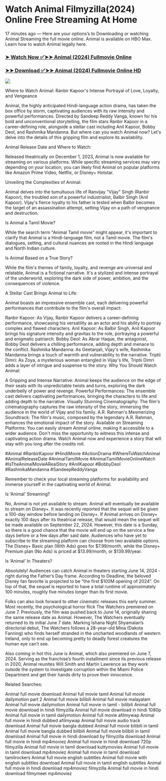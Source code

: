 # Watch Animal Filmyzilla(2024) Online Free Streaming At Home

17 minutes ago — Here are your options’s to Downloading or watching Animal Streaming the full movie online. Animal is available on HBO Max. Learn how to watch Animal legally here.


### [➤ Watch Now ✅➤➤ Animal (2024) Fullmovie Online](https://tamilmovies2024download.blogspot.com/2024/08/animal-near-me.html)

### [➤➤ Download ✅➤➤ Animal (2024) Fullmovie Online HD](https://tamilmovies2024download.blogspot.com/2024/08/animal-near-me.html)

<p dir="auto"><a href="https://tamilmovies2024download.blogspot.com/2024/08/animal-near-me.html" title="PLAY NOW" rel="nofollow"><img src="https://i.imgur.com/jhNGoEt.gif" style="max-width: 100%;"></a></p>

Where to Watch Animal: Ranbir Kapoor's Intense Portrayal of Love, Loyalty, and Vengeance

Animal, the highly anticipated Hindi-language action drama, has taken the box office by storm, captivating audiences with its raw intensity and powerful performances. Directed by Sandeep Reddy Vanga, known for his bold and unconventional storytelling, the film stars Ranbir Kapoor in a career-defining role, alongside a stellar cast including Anil Kapoor, Bobby Deol, and Rashmika Mandanna. But where can you watch Animal now? Let's delve into the details of this gripping film and explore its availability.

Animal Release Date and Where to Watch:

Released theatrically on December 1, 2023, Animal is now available for streaming on various platforms. While specific streaming services may vary depending on your location, you can likely find Animal on popular platforms like Amazon Prime Video, Netflix, or Disney+ Hotstar.

Unveiling the Complexities of Animal:

Animal delves into the tumultuous life of Ranvijay "Vijay" Singh (Ranbir Kapoor), the troubled son of a powerful industrialist, Balbir Singh (Anil Kapoor). Vijay's fierce loyalty to his father is tested when Balbir becomes the target of an assassination attempt, setting Vijay on a path of vengeance and destruction.

Is Animal a Tamil Movie?

While the search term "Animal Tamil movie" might appear, it's important to clarify that Animal is a Hindi-language film, not a Tamil movie. The film's dialogues, setting, and cultural nuances are rooted in the Hindi language and North Indian culture.

Is Animal Based on a True Story?

While the film's themes of family, loyalty, and revenge are universal and relatable, Animal is a fictional narrative. It's a stylized and intense portrayal of the underworld, exploring the dark side of power, ambition, and the consequences of violence.

A Stellar Cast Brings Animal to Life:

Animal boasts an impressive ensemble cast, each delivering powerful performances that contribute to the film's overall impact:

Ranbir Kapoor: As Vijay, Ranbir Kapoor delivers a career-defining performance, showcasing his versatility as an actor and his ability to portray complex and flawed characters.
Anil Kapoor: As Balbir Singh, Anil Kapoor brings his signature intensity and gravitas to the role, portraying a powerful and enigmatic patriarch.
Bobby Deol: As Abrar Haque, the antagonist, Bobby Deol delivers a chilling performance, adding depth and menace to the conflict.
Rashmika Mandanna: As Geetanjali, Vijay's wife, Rashmika Mandanna brings a touch of warmth and vulnerability to the narrative.
Triptii Dimri: As Zoya, a mysterious woman entangled in Vijay's life, Triptii Dimri adds a layer of intrigue and suspense to the story.
Why You Should Watch Animal:

A Gripping and Intense Narrative: Animal keeps the audience on the edge of their seats with its unpredictable twists and turns, exploring the dark underbelly of power and revenge.
Powerful Performances: The ensemble cast delivers captivating performances, bringing the characters to life and adding depth to the narrative.
Visually Stunning Cinematography: The film's cinematography captures the raw intensity of the story, immersing the audience in the world of Vijay and his family.
A.R. Rahman's Mesmerizing Soundtrack: The film's music, composed by the legendary A.R. Rahman, enhances the emotional impact of the story.
Available on Streaming Platforms: You can easily stream Animal online, making it accessible to a wider audience.
Don't miss the opportunity to witness this intense and captivating action drama. Watch Animal now and experience a story that will stay with you long after the credits roll.

#Animal #RanbirKapoor #HindiMovie #ActionDrama #WhereToWatchAnimal #AnimalReleaseDate #AnimalTamilMovie #AnimalTamilMovieOnlineWatch #IsTheAnimalMovieARealStory #AnilKapoor #BobbyDeol #RashmikaMandanna #SandeepReddyVanga

Remember to check your local streaming platforms for availability and immerse yourself in the captivating world of Animal.



Is ‘Animal’ Streaming?

No, Animal is not yet available to stream. Animal will eventually be available to stream on Disney+. It was recently reported that the sequel will be given a 100-day window before landing on Disney+. If Animal arrives on Disney+ exactly 100 days after its theatrical release, that would mean the sequel will be made available on September 22, 2024. However, this date is a Sunday, so there is a good chance that the movie will end up on the service a few days before or a few days after said date. Audiences who have yet to subscribe to the streaming platform can choose from two available options. The Disney+ Basic plan (With Ads) goes for $7.99/month, while the Disney+ Premium plan (No Ads) is priced at $13.99/month, or $139.99/year.

Is ‘Animal’ In Theaters?

Absolutely! Audiences can catch Animal in theaters starting June 14, 2024 - right during the Father’s Day frame. According to Deadline, the beloved Disney fan favorite is projected to be “the first $100M opening of 2024”. On top of that, the sequel is reported to have a total runtime of approximately 100 minutes, roughly five minutes longer than its first movie.

Folks can also look forward to other cinematic releases this early summer. Most recently, the psychological horror flick The Watchers premiered on June 7. Previously, the film was pushed back to June 14, originally sharing the same release date as Animal. However, The Watchers eventually returned to its initial June 7 date. Marking Ishana Night Shyamalan’s directorial debut, The Watchers follows a 28-year-old Mina (Dakota Fanning) who finds herself stranded in the uncharted woodlands of western Ireland, only to end up becoming pretty to deadly forest creatures the human eye can’t see.

Also coming in hot this June is Animal, which also premiered on June 7, 2024. Serving as the franchise’s fourth installment since its previous release in 2020, Animal reunites Will Smith and Martin Lawrence as they work outside the system to investigate corruption within the Miami Police Department and get their hands dirty to prove their innocence.

Related Searches:

Animal full movie download
Animal full movie tamil
Animal full movie dailymotion part 2
Animal full movie bilibili
Animal full movie malayalam
Animal full movie dailymotion
Animal full movie in tamil - bilibili
Animal full movie download in hindi filmyzilla
Animal full movie download in hindi 1080p
Animal full movie in tamil dailymotion
Animal full movie afilmywap
Animal full movie in hindi dubbed afilmywap
Animal full movie audio track download
Animal full movie bangla dubbed
Animal full movie bilibili in tamil
Animal full movie bangla dubbed bilibili
Animal full movie bilibili in tamil download
Animal full movie in hindi download by filmyzilla
download Animal full movie in hindi mp4moviez
Animal full movie in hindi download 720p filmyzilla
Animal full movie in tamil download kuttymovies
Animal full movie in tamil download mp4moviez
Animal full movie in tamil download tamilrockers
Animal full movie english subtitles
Animal full movie with english subtitles download
Animal full movie in tamil english subtitles
Animal full movie in hindi download mp4moviez filmyzilla
Animal full movie in hindi download filmymeet mp4moviez
